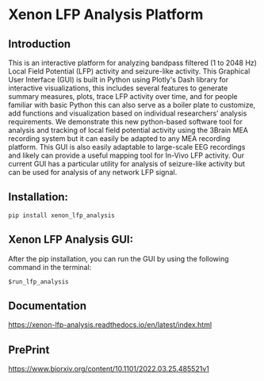 # Xenon LFP Analysis Platform

## Introduction
This is an interactive platform for analyzing bandpass filtered (1 to 2048 Hz) Local Field Potential (LFP) activity and seizure-like activity. This Graphical User Interface (GUI) is built in Python using Plotly's Dash library for interactive visualizations, this includes several features to generate summary measures, plots, trace LFP activity over time, and for people familiar with basic Python this can also serve as a boiler plate to customize, add functions and visualization based on individual researchers’ analysis requirements. We demonstrate this new python-based software tool for analysis and tracking of local field potential activity using the 3Brain MEA recording system but it can easily be adapted to any MEA recording platform. This GUI is also easily adaptable to large-scale EEG recordings and likely can provide a useful mapping tool for In-Vivo LFP activity.  Our current GUI has a particular utility for analysis of seizure-like activity but can be used for analysis of any network LFP signal. 

## Installation:
```
pip install xenon_lfp_analysis
```
## Xenon LFP Analysis GUI:

After the pip installation, you can run the GUI by using the following command in the terminal:
```
$run_lfp_analysis
```

## Documentation
https://xenon-lfp-analysis.readthedocs.io/en/latest/index.html

## PrePrint
https://www.biorxiv.org/content/10.1101/2022.03.25.485521v1



